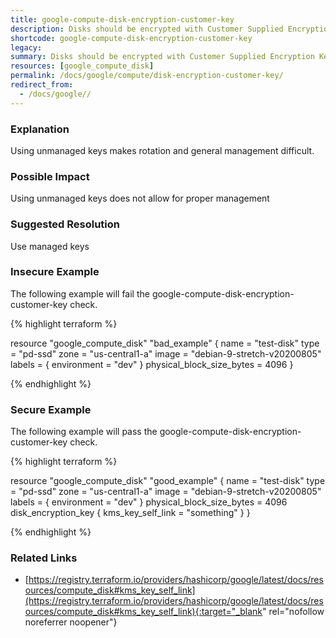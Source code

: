 ```yaml
---
title: google-compute-disk-encryption-customer-key
description: Disks should be encrypted with Customer Supplied Encryption Keys
shortcode: google-compute-disk-encryption-customer-key
legacy: 
summary: Disks should be encrypted with Customer Supplied Encryption Keys 
resources: [google_compute_disk] 
permalink: /docs/google/compute/disk-encryption-customer-key/
redirect_from: 
  - /docs/google//
---
```


### Explanation

Using unmanaged keys makes rotation and general management difficult.

### Possible Impact
Using unmanaged keys does not allow for proper management

### Suggested Resolution
Use managed keys 


### Insecure Example

The following example will fail the google-compute-disk-encryption-customer-key check.

{% highlight terraform %}

resource "google_compute_disk" "bad_example" {
  name  = "test-disk"
  type  = "pd-ssd"
  zone  = "us-central1-a"
  image = "debian-9-stretch-v20200805"
  labels = {
    environment = "dev"
  }
  physical_block_size_bytes = 4096
}

{% endhighlight %}



### Secure Example

The following example will pass the google-compute-disk-encryption-customer-key check.

{% highlight terraform %}

resource "google_compute_disk" "good_example" {
  name  = "test-disk"
  type  = "pd-ssd"
  zone  = "us-central1-a"
  image = "debian-9-stretch-v20200805"
  labels = {
    environment = "dev"
  }
  physical_block_size_bytes = 4096
  disk_encryption_key {
    kms_key_self_link = "something"
  }
}

{% endhighlight %}



### Related Links


- [https://registry.terraform.io/providers/hashicorp/google/latest/docs/resources/compute_disk#kms_key_self_link](https://registry.terraform.io/providers/hashicorp/google/latest/docs/resources/compute_disk#kms_key_self_link){:target="_blank" rel="nofollow noreferrer noopener"}


